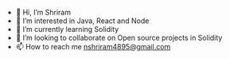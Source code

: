 - 👋 Hi, I’m Shriram
- 👀 I’m interested in Java, React and Node
- 🌱 I’m currently learning Solidity
- 💞️ I’m looking to collaborate on Open source projects in Solidity
- 📫 How to reach me nshriram4895@gmail.com
